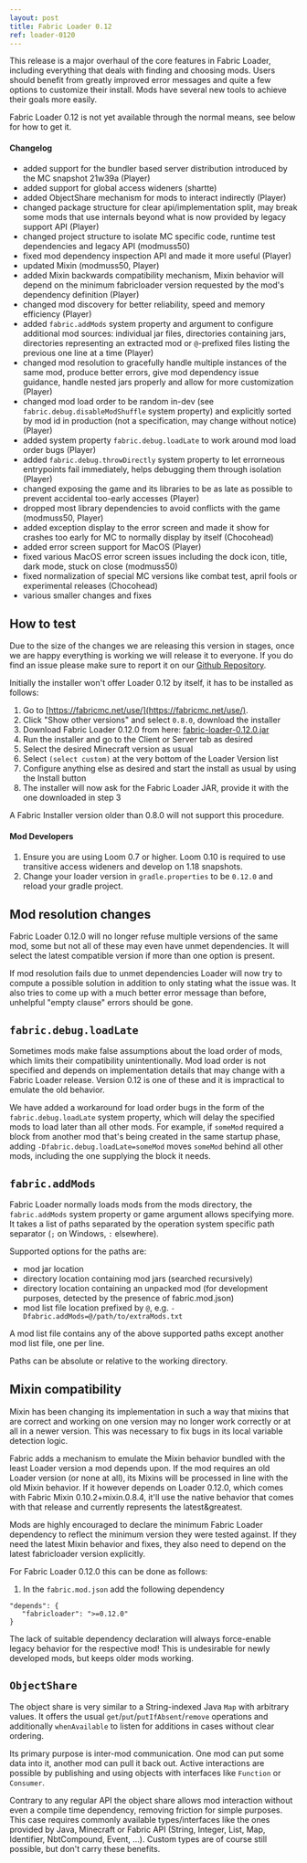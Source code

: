 ```yaml
---
layout: post
title: Fabric Loader 0.12
ref: loader-0120
---
```


This release is a major overhaul of the core features in Fabric Loader, including everything that deals with finding and choosing mods. Users should benefit from greatly improved error messages and quite a few options to customize their install. Mods have several new tools to achieve their goals more easily.

Fabric Loader 0.12 is not yet available through the normal means, see below for how to get it.

#### Changelog
- added support for the bundler based server distribution introduced by the MC snapshot 21w39a (Player)
- added support for global access wideners (shartte)
- added ObjectShare mechanism for mods to interact indirectly (Player)
- changed package structure for clear api/implementation split, may break some mods that use internals beyond what is now provided by legacy support API (Player)
- changed project structure to isolate MC specific code, runtime test dependencies and legacy API (modmuss50)
- fixed mod dependency inspection API and made it more useful (Player)
- updated Mixin (modmuss50, Player)
- added Mixin backwards compatibility mechanism, Mixin behavior will depend on the minimum fabricloader version requested by the mod's dependency definition (Player)
- changed mod discovery for better reliability, speed and memory efficiency (Player)
- added `fabric.addMods` system property and argument to configure additional mod sources: individual jar files, directories containing jars, directories representing an extracted mod or `@`-prefixed files listing the previous one line at a time (Player)
- changed mod resolution to gracefully handle multiple instances of the same mod, produce better errors, give mod dependency issue guidance, handle nested jars properly and allow for more customization (Player)
- changed mod load order to be random in-dev (see `fabric.debug.disableModShuffle` system property) and explicitly sorted by mod id in production (not a specification, may change without notice) (Player)
- added system property `fabric.debug.loadLate` to work around mod load order bugs (Player)
- added `fabric.debug.throwDirectly` system property to let errorneous entrypoints fail immediately, helps debugging them through isolation (Player)
- changed exposing the game and its libraries to be as late as possible to prevent accidental too-early accesses (Player)
- dropped most library dependencies to avoid conflicts with the game (modmuss50, Player)
- added exception display to the error screen and made it show for crashes too early for MC to normally display by itself (Chocohead)
- added error screen support for MacOS (Player)
- fixed various MacOS error screen issues including the dock icon, title, dark mode, stuck on close (modmuss50)
- fixed normalization of special MC versions like combat test, april fools or experimental releases (Chocohead)
- various smaller changes and fixes

## How to test

Due to the size of the changes we are releasing this version in stages, once we are happy everything is working we will release it to everyone. If you do find an issue please make sure to report it on our [Github Repository](https://github.com/FabricMC/fabric-loader/issues).

Initially the installer won't offer Loader 0.12 by itself, it has to be installed as follows:

1. Go to [https://fabricmc.net/use/](https://fabricmc.net/use/). 
2. Click "Show other versions" and select `0.8.0`, download the installer
3. Download Fabric Loader 0.12.0 from here: [fabric-loader-0.12.0.jar](https://maven.fabricmc.net/net/fabricmc/fabric-loader/0.12.0/fabric-loader-0.12.0.jar)
4. Run the installer and go to the Client or Server tab as desired
5. Select the desired Minecraft version as usual
6. Select `(select custom)` at the very bottom of the Loader Version list
7. Configure anything else as desired and start the install as usual by using the Install button
8. The installer will now ask for the Fabric Loader JAR, provide it with the one downloaded in step 3

A Fabric Installer version older than 0.8.0 will not support this procedure.


#### Mod Developers

1. Ensure you are using Loom 0.7 or higher. Loom 0.10 is required to use transitive access wideners and develop on 1.18 snapshots.
2. Change your loader version in `gradle.properties` to be `0.12.0` and reload your gradle project.

## Mod resolution changes

Fabric Loader 0.12.0 will no longer refuse multiple versions of the same mod, some but not all of these may even have unmet dependencies. It will select the latest compatible version if more than one option is present.

If mod resolution fails due to unmet dependencies Loader will now try to compute a possible solution in addition to only stating what the issue was. It also tries to come up with a much better error message than before, unhelpful "empty clause" errors should be gone.

## `fabric.debug.loadLate`

Sometimes mods make false assumptions about the load order of mods, which limits their compatibility unintentionally. Mod load order is not specified and depends on implementation details that may change with a Fabric Loader release. Version 0.12 is one of these and it is impractical to emulate the old behavior.

We have added a workaround for load order bugs in the form of the `fabric.debug.loadLate` system property, which will delay the specified mods to load later than all other mods. For example, if `someMod` required a block from another mod that's being created in the same startup phase, adding `-Dfabric.debug.loadLate=someMod` moves `someMod` behind all other mods, including the one supplying the block it needs.

## `fabric.addMods`

Fabric Loader normally loads mods from the mods directory, the `fabric.addMods` system property or game argument allows specifying more. It takes a list of paths separated by the operation system specific path separator (`;` on Windows, `:` elsewhere).

Supported options for the paths are:
- mod jar location
- directory location containing mod jars (searched recursively)
- directory location containing an unpacked mod (for development purposes, detected by the presence of fabric.mod.json)
- mod list file location prefixed by `@`, e.g. `-Dfabric.addMods=@/path/to/extraMods.txt`

A mod list file contains any of the above supported paths except another mod list file, one per line.

Paths can be absolute or relative to the working directory.

## Mixin compatibility

Mixin has been changing its implementation in such a way that mixins that are correct and working on one version may no longer work correctly or at all in a newer version. This was necessary to fix bugs in its local variable detection logic.

Fabric adds a mechanism to emulate the Mixin behavior bundled with the least Loader version a mod depends upon. If the mod requires an old Loader version (or none at all), its Mixins will be processed in line with the old Mixin behavior. If it however depends on Loader 0.12.0, which comes with Fabric Mixin 0.10.2+mixin.0.8.4, it'll use the native behavior that comes with that release and currently represents the latest&greatest.

Mods are highly encouraged to declare the minimum Fabric Loader dependency to reflect the minimum version they were tested against. If they need the latest Mixin behavior and fixes, they also need to depend on the latest fabricloader version explicitly.

For Fabric Loader 0.12.0 this can be done as follows:

1. In the `fabric.mod.json` add the following dependency

```json=
"depends": {
   "fabricloader": ">=0.12.0"
}
```

The lack of suitable dependency declaration will always force-enable legacy behavior for the respective mod! This is undesirable for newly developed mods, but keeps older mods working.

## `ObjectShare`

The object share is very similar to a String-indexed Java `Map` with arbitrary values. It offers the usual `get`/`put`/`putIfAbsent`/`remove` operations and additionally `whenAvailable` to listen for additions in cases without clear ordering.

Its primary purpose is inter-mod communication. One mod can put some data into it, another mod can pull it back out. Active interactions are possible by publishing and using objects with interfaces like `Function` or `Consumer`.

Contrary to any regular API the object share allows mod interaction without even a compile time dependency, removing friction for simple purposes. This case requires commonly available types/interfaces like the ones provided by Java, Minecraft or Fabric API (String, Integer, List, Map, Identifier, NbtCompound, Event, ...). Custom types are of course still possible, but don't carry these benefits.
